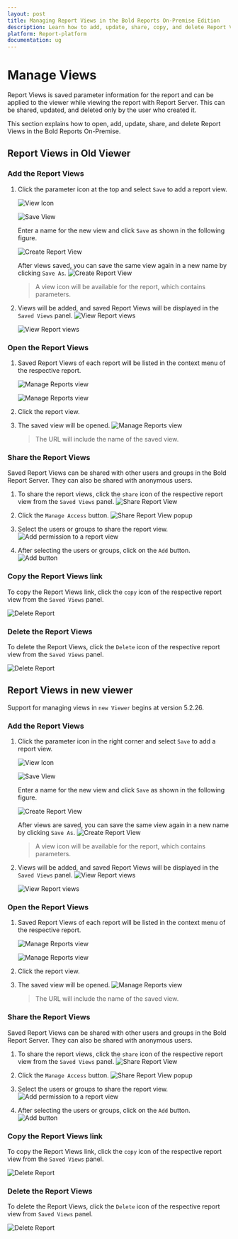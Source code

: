 ```yaml
---
layout: post
title: Managing Report Views in the Bold Reports On-Premise Edition
description: Learn how to add, update, share, copy, and delete Report Views in the Bold Reports On-Premise Edition.
platform: Report-platform
documentation: ug
---
```


# Manage Views

Report Views is saved parameter information for the report and can be applied to the viewer while viewing the report with Report Server. This can be shared, updated, and deleted only by the user who created it.

This section explains how to open, add, update, share, and delete Report Views in the Bold Reports On-Premise.

## Report Views in Old Viewer

### Add the Report Views

1. Click the parameter icon at the top and select `Save` to add a report view.

    ![View Icon](/static/assets/on-premise/images/manage-content/manage-reports/view-icon.png)

    ![Save View](/static/assets/on-premise/images/manage-content/manage-reports/save-icon.png)

    Enter a name for the new view and click `Save` as shown in the following figure.

    ![Create Report View](/static/assets/on-premise/images/manage-content/manage-reports/add-report-view.png)

    After views saved, you can save the same view again in a new name by clicking `Save As`.
    ![Create Report View](/static/assets/on-premise/images/manage-content/manage-reports/save-as-icon.png)

   > A view icon will be available for the report, which contains parameters.

2. Views will be added, and saved Report Views will be displayed in the `Saved Views` panel.
   ![View Report views](/static/assets/on-premise/images/manage-content/manage-reports/saved-view.png)

   ![View Report views](/static/assets/on-premise/images/manage-content/manage-reports/view-saved-report-views.png)

### Open the Report Views

1. Saved Report Views of each report will be listed in the context menu of the respective report.

    ![Manage Reports view](/static/assets/on-premise/images/manage-content/manage-reports/open-view.png)

    ![Manage Reports view](/static/assets/on-premise/images/manage-content/manage-reports/report-views-from-server.png)

2. Click the report view.

3. The saved view will be opened.
    ![Manage Reports view](/static/assets/on-premise/images/manage-content/manage-reports/url-view-name.png)

    > The URL will include the name of the saved view.

### Share the Report Views

Saved Report Views can be shared with other users and groups in the Bold Report Server. They can also be shared with anonymous users.

1. To share the report views, click the `share` icon of the respective report view from the `Saved Views` panel.
   ![Share Report View](/static/assets/on-premise/images/manage-content/manage-reports/share-icon.png)

2. Click the `Manage Access` button.
   ![Share Report View popup](/static/assets/on-premise/images/manage-content/manage-reports/share-report-view.png)

3. Select the users or groups to share the report view.
   ![Add permission to a report view](/static/assets/on-premise/images/manage-content/manage-reports/selecting-user-group.png)

4. After selecting the users or groups, click on the `Add` button.
   ![Add button](/static/assets/on-premise/images/manage-content/manage-reports/manage-access-report-view.png)

### Copy the Report Views link

To copy the Report Views link, click the `copy` icon of the respective report view from the `Saved Views` panel.

![Delete Report](/static/assets/on-premise/images/manage-content/manage-reports/copy-view.png)

### Delete the Report Views

To delete the Report Views, click the `Delete` icon of the respective report view from the `Saved Views` panel.

![Delete Report](/static/assets/on-premise/images/manage-content/manage-reports/delete-report-view.png)

## Report Views in new viewer

Support for managing views in `new Viewer` begins at version 5.2.26.

### Add the Report Views

1. Click the parameter icon in the right corner and select `Save` to add a report view.

    ![View Icon](/static/assets/on-premise/images/manage-content/manage-reports/ej2-view-icon.png)

    ![Save View](/static/assets/on-premise/images/manage-content/manage-reports/ej2-save-icon.png)

    Enter a name for the new view and click `Save` as shown in the following figure.

    ![Create Report View](/static/assets/on-premise/images/manage-content/manage-reports/ej2-add-report-view.png)

    After views are saved, you can save the same view again in a new name by clicking `Save As`.
    ![Create Report View](/static/assets/on-premise/images/manage-content/manage-reports/ej2-save-as-icon.png)

   > A view icon will be available for the report, which contains parameters.

2. Views will be added, and saved Report Views will be displayed in the `Saved Views` panel.
   ![View Report views](/static/assets/on-premise/images/manage-content/manage-reports/ej2-saved-view.png)

   ![View Report views](/static/assets/on-premise/images/manage-content/manage-reports/ej2-view-saved-report-views.png)

### Open the Report Views

1. Saved Report Views of each report will be listed in the context menu of the respective report.

    ![Manage Reports view](/static/assets/on-premise/images/manage-content/manage-reports/open-view.png)

    ![Manage Reports view](/static/assets/on-premise/images/manage-content/manage-reports/ej2-report-views-from-server.png)

2. Click the report view.

3. The saved view will be opened.
    ![Manage Reports view](/static/assets/on-premise/images/manage-content/manage-reports/ej2-url-view-name.png)

    > The URL will include the name of the saved view.

### Share the Report Views

Saved Report Views can be shared with other users and groups in the Bold Report Server. They can also be shared with anonymous users.

1. To share the report views, click the `share` icon of the respective report view from the `Saved Views` panel.
   ![Share Report View](/static/assets/on-premise/images/manage-content/manage-reports/ej2-share-icon.png)

2. Click the `Manage Access` button.
   ![Share Report View popup](/static/assets/on-premise/images/manage-content/manage-reports/ej2-share-report-view.png)

3. Select the users or groups to share the report view.
   ![Add permission to a report view](/static/assets/on-premise/images/manage-content/manage-reports/ej2-selecting-user-group.png)

4. After selecting the users or groups, click on the `Add` button.
   ![Add button](/static/assets/on-premise/images/manage-content/manage-reports/ej2-manage-access-report-view.png)

### Copy the Report Views link

To copy the Report Views link, click the `copy` icon of the respective report view from the `Saved Views` panel.

![Delete Report](/static/assets/on-premise/images/manage-content/manage-reports/ej2-copy-view.png)

### Delete the Report Views

To delete the Report Views, click the `Delete` icon of the respective report view from `Saved Views` panel.

![Delete Report](/static/assets/on-premise/images/manage-content/manage-reports/ej2-delete-report-view.png)